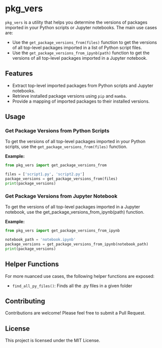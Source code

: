 # pkg_vers

`pkg_vers` is a utility that helps you determine the versions of packages imported in your Python scripts or Jupyter notebooks. The main use cases are:

- Use the `get_package_versions_from(files)` function to get the versions of all top-level packages imported in a list of Python script files.
- Use the `get_package_versions_from_ipynb(path)` function to get the versions of all top-level packages imported in a Jupyter notebook.

## Features

- Extract top-level imported packages from Python scripts and Jupyter notebooks.
- Retrieve installed package versions using `pip` and `mamba`.
- Provide a mapping of imported packages to their installed versions.

## Usage

### Get Package Versions from Python Scripts

To get the versions of all top-level packages imported in your Python scripts, use the `get_package_versions_from(files)` function.

**Example:**

```python
from pkg_vers import get_package_versions_from

files = ['script1.py', 'script2.py']
package_versions = get_package_versions_from(files)
print(package_versions)
```

### Get Package Versions from Jupyter Notebook
To get the versions of all top-level packages imported in a Jupyter notebook, use the get_package_versions_from_ipynb(path) function.

**Example:**

```python
from pkg_vers import get_package_versions_from_ipynb

notebook_path = 'notebook.ipynb'
package_versions = get_package_versions_from_ipynb(notebook_path)
print(package_versions)
```

## Helper Functions

For more nuanced use cases, the following helper functions are exposed:

- `find_all_py_files()`: Finds all the .py files in a given folder

## Contributing

Contributions are welcome! Please feel free to submit a Pull Request.

## License

This project is licensed under the MIT License.